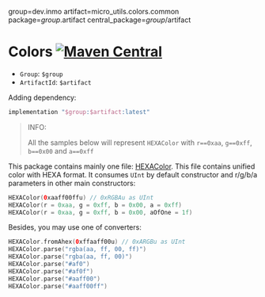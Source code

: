 group=dev.inmo
artifact=micro_utils.colors.common
package=$group.$artifact
central_package=$group/$artifact

# Colors [![Maven Central](https://maven-badges.herokuapp.com/maven-central/${central_package}/badge.svg)](https://maven-badges.herokuapp.com/maven-central/${central_package})

* `Group`: `$group`
* `ArtifactId`: `$artifact`

Adding dependency:

```groovy
implementation "$group:$artifact:latest"
```

> INFO:
>
> All the samples below will represent `HEXAColor` with `r==0xaa`, `g==0xff`, `b==0x00` and `a==0xff`

This package contains mainly one file: [HEXAColor](https://microutils.inmo.dev/micro_utils.dokka/dev.inmo.micro_utils.colors.common/-h-e-x-a-color/index.html). This file
contains unified color with HEXA format. It consumes `UInt` by default constructor and r/g/b/a parameters in other main constructors:

```kotlin
HEXAColor(0xaaff00ffu) // 0xRGBAu as UInt
HEXAColor(r = 0xaa, g = 0xff, b = 0x00, a = 0xff)
HEXAColor(r = 0xaa, g = 0xff, b = 0x00, aOfOne = 1f)
```

Besides, you may use one of converters:

```kotlin
HEXAColor.fromAhex(0xffaaff00u) // 0xARGBu as UInt
HEXAColor.parse("rgba(aa, ff, 00, ff)")
HEXAColor.parse("rgba(aa, ff, 00)")
HEXAColor.parse("#af0")
HEXAColor.parse("#af0f")
HEXAColor.parse("#aaff00")
HEXAColor.parse("#aaff00ff")
```


